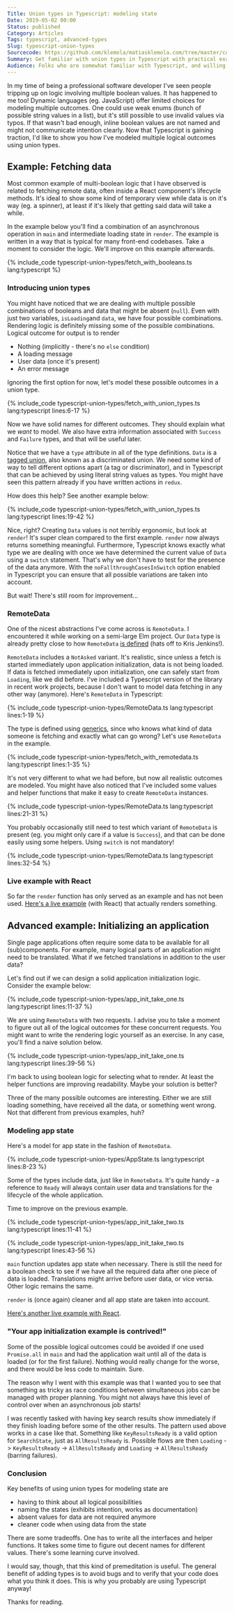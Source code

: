 ```yaml
---
Title: Union types in Typescript: modeling state
Date: 2019-05-02 00:00
Status: published
Category: Articles
Tags: typescript, advanced-types
Slug: typescript-union-types
Sourcecode: https://github.com/klemola/matiasklemola.com/tree/master/content/code/typescript-union-types
Summary: Get familiar with union types in Typescript with practical examples. Using union types to model state will rid your application of complex and buggy boolean logic. Your colleagues will thank you later.
Audience: Folks who are somewhat familiar with Typescript, and willing to learn about advanced types. I use some patterns analogous to React, so it helps if you've seen React code before.
---
```


In my time of being a professional software developer I've seen people tripping up on logic involving multiple boolean values. It has happened to me too! Dynamic languages (eg. JavaScript) offer limited choices for modeling multiple outcomes. One could use weak enums (bunch of possible string values in a list), but it's still possible to use invalid values via typos. If that wasn't bad enough, inline boolean values are not named and might not communicate intention clearly. Now that Typescript is gaining traction, I'd like to show you how I've modeled multiple logical outcomes using union types.

## Example: Fetching data

Most common example of multi-boolean logic that I have observed is related to fetching remote data, often inside a React component's lifecycle methods. It's ideal to show some kind of temporary view while data is on it's way (eg. a spinner), at least if it's likely that getting said data will take a while.

In the example below you'll find a combination of an asynchronous operation in `main` and intermediate loading state in `render`. The example is written in a way that is typical for many front-end codebases. Take a moment to consider the logic. We'll improve on this example afterwards.

{% include_code typescript-union-types/fetch_with_booleans.ts lang:typescript %}

### Introducing union types

You might have noticed that we are dealing with multiple possible combinations of booleans and data that might be absent (`null`). Even with just two variables, `isLoading`and `data`, we have four possible combinations. Rendering logic is definitely missing some of the possible combinations. Logical outcome for output is to render

- Nothing (implicitly - there's no `else` condition)
- A loading message
- User data (once it's present)
- An error message

Ignoring the first option for now, let's model these possible outcomes in a union type.

{% include_code typescript-union-types/fetch_with_union_types.ts lang:typescript lines:6-17 %}

Now we have solid names for different outcomes. They should explain what we _want_ to model. We also have extra information associated with `Success` and `Failure` types, and that will be useful later.

Notice that we have a `type` attribute in all of the type definitions. `Data` is a [tagged union](https://en.wikipedia.org/wiki/Tagged_union), also known as a discriminated union. We need some kind of way to tell different options apart (a tag or discriminator), and in Typescript that can be achieved by using literal string values as types. You might have seen this pattern already if you have written actions in `redux`.

How does this help? See another example below:

{% include_code typescript-union-types/fetch_with_union_types.ts lang:typescript lines:19-42 %}

Nice, right? Creating `Data` values is not terribly ergonomic, but look at `render`! It's super clean compared to the first example. `render` now always returns something meaningful. Furthermore, Typescript knows exactly what type we are dealing with once we have determined the current value of `Data` using a `switch` statement. That's why we don't have to test for the presence of the data anymore. With the `noFallthroughCasesInSwitch` option enabled in Typescript you can ensure that all possible variations are taken into account.

But wait! There's still room for improvement...

### RemoteData

One of the nicest abstractions I've come across is `RemoteData`. I encountered it while working on a semi-large Elm project. Our `Data` type is already pretty close to how `RemoteData` [is defined](https://package.elm-lang.org/packages/krisajenkins/remotedata/latest/RemoteData) (hats off to Kris Jenkins!).

`RemoteData` includes a `NotAsked` variant. It's realistic, since unless a fetch is started immediately upon application initialization, data is not being loaded. If data is fetched immediately upon initialization, one can safely start from `Loading`, like we did before. I've included a Typescript version of the library in recent work projects, because I don't want to model data fetching in any other way (anymore). Here's `RemoteData` in Typescript:

{% include_code typescript-union-types/RemoteData.ts lang:typescript lines:1-19 %}

The type is defined using [generics](https://www.typescriptlang.org/docs/handbook/generics.html), since who knows what kind of data someone is fetching and exactly what can go wrong? Let's use `RemoteData` in the example.

{% include_code typescript-union-types/fetch_with_remotedata.ts lang:typescript lines:1-35 %}

It's not very different to what we had before, but now all realistic outcomes are modeled. You might have also noticed that I've included some values and helper functions that make it easy to create `RemoteData` instances.

{% include_code typescript-union-types/RemoteData.ts lang:typescript lines:21-31 %}

You probably occasionally still need to test which variant of `RemoteData` is present (eg. you might only care if a value is `Success`), and that can be done easily using some helpers. Using `switch` is not mandatory!

{% include_code typescript-union-types/RemoteData.ts lang:typescript lines:32-54 %}

### Live example with React

So far the `render` function has only served as an example and has not been used. [Here's a live example](https://codesandbox.io/s/j3wxq7q073?fontsize=14&view=preview) (with React) that actually renders something.

## Advanced example: Initializing an application

Single page applications often require some data to be available for all (sub)components. For example, many logical parts of an application might need to be translated. What if we fetched translations in addition to the user data?

Let's find out if we can design a solid application initialization logic. Consider the example below:

{% include_code typescript-union-types/app_init_take_one.ts lang:typescript  lines:11-37 %}

We are using `RemoteData` with two requests. I advise you to take a moment to figure out all of the logical outcomes for these concurrent requests. You might want to write the rendering logic yourself as an exercise. In any case, you'll find a naive solution below.

{% include_code typescript-union-types/app_init_take_one.ts lang:typescript  lines:39-56 %}

I'm back to using boolean logic for selecting what to render. At least the helper functions are improving readability. Maybe your solution is better?

Three of the many possible outcomes are interesting. Either we are still loading something, have received all the data, or something went wrong. Not that different from previous examples, huh?

### Modeling app state

Here's a model for app state in the fashion of `RemoteData`.

{% include_code typescript-union-types/AppState.ts lang:typescript  lines:8-23 %}

Some of the types include data, just like in `RemoteData`. It's quite handy - a reference to `Ready` will always contain user data and translations for the lifecycle of the whole application.

Time to improve on the previous example.

{% include_code typescript-union-types/app_init_take_two.ts lang:typescript  lines:11-41 %}

{% include_code typescript-union-types/app_init_take_two.ts lang:typescript  lines:43-56 %}

`main` function updates app state when necessary. There is still the need for a boolean check to see if we have all the required data after one piece of data is loaded. Translations might arrive before user data, or vice versa. Other logic remains the same.

`render` is (once again) cleaner and all app state are taken into account.

[Here's another live example with React](https://codesandbox.io/s/03wv5vpo6l?fontsize=14&view=preview).

### "Your app initialization example is contrived!"

Some of the possible logical outcomes could be avoided if one used `Promise.all` in `main` and had the application wait until all of the data is loaded (or for the first failure). Nothing would really change for the worse, and there would be less code to maintain. Sure.

The reason why I went with this example was that I wanted you to see that something as tricky as race conditions between simultaneous jobs can be managed with proper planning. You might not always have this level of control over when an asynchronous job starts!

I was recently tasked with having key search results show immediately if they finish loading before some of the other results. The pattern used above works in a case like that. Something like `KeyResultsReady` is a valid option for `SearchState`, just as `AllResultsReady` is. Possible flows are then `Loading` -> `KeyResultsReady` -> `AllResultsReady` and `Loading` -> `AllResultsReady` (barring failures).

### Conclusion

Key benefits of using union types for modeling state are

- having to think about all logical possibilities
- naming the states (exhibits intention, works as documentation)
- absent values for data are not required anymore
- cleaner code when using data from the state

There are some tradeoffs. One has to write all the interfaces and helper functions. It takes some time to figure out decent names for different values. There's some learning curve involved.

I would say, though, that this kind of premeditation is useful. The general benefit of adding types is to avoid bugs and to verify that your code does what you think it does. This is why you probably are using Typescript anyway!

Thanks for reading.
